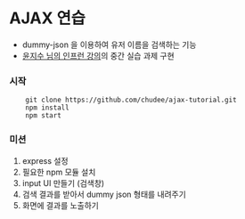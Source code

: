 # AJAX 연습

* dummy-json 을 이용하여 유저 이름을 검색하는 기능
* [윤지수 님의 인프런 강의](https://www.inflearn.com/course/node-js-%EC%9B%B9%EA%B0%9C%EB%B0%9C/)의 중간 실습 과제 구현

### 시작

```
    git clone https://github.com/chudee/ajax-tutorial.git
    npm install
    npm start
```

### 미션

1. express 설정
2. 필요한 npm 모듈 설치
3. input UI 만들기 (검색창)
4. 검색 결과를 받아서 dummy json 형태를 내려주기
5. 화면에 결과를 노출하기